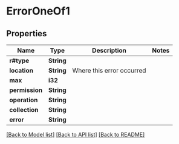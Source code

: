 # ErrorOneOf1

## Properties

Name | Type | Description | Notes
------------ | ------------- | ------------- | -------------
**r#type** | **String** |  | 
**location** | **String** | Where this error occurred | 
**max** | **i32** |  | 
**permission** | **String** |  | 
**operation** | **String** |  | 
**collection** | **String** |  | 
**error** | **String** |  | 

[[Back to Model list]](../README.md#documentation-for-models) [[Back to API list]](../README.md#documentation-for-api-endpoints) [[Back to README]](../README.md)


